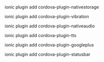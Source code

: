 ionic plugin add cordova-plugin-nativestorage

ionic plugin add cordova-plugin-vibration

ionic plugin add cordova-plugin-nativeaudio

ionic plugin add cordova-plugin-tts

ionic plugin add cordova-plugin-googleplus

ionic plugin add cordova-plugin-statusbar